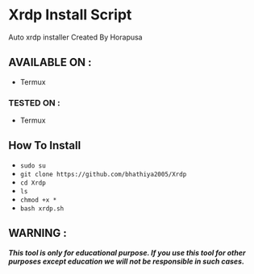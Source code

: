# Xrdp Install Script
Auto xrdp installer
Created By Horapusa

## AVAILABLE ON :

* Termux
### TESTED ON :
* Termux

## How To Install
* `sudo su`
* `git clone https://github.com/bhathiya2005/Xrdp`
* `cd Xrdp`
* `ls`
* `chmod +x *`
* `bash xrdp.sh`

## WARNING : 
***This tool is only for educational purpose. If you use this tool for other purposes except education we will not be responsible in such cases.***
